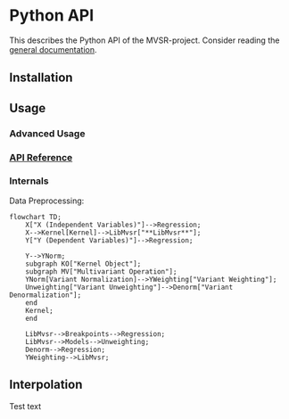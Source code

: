 # Python API

<!--hide-in-docs-->
This describes the Python API of the MVSR-project. Consider reading the [general documentation](../../README.md).

## Installation

## Usage

### Advanced Usage

<!--replace-in-docs ### [API Reference](project:./api-reference.rst) -->
### [API Reference](https://loesgar.github.io/msvr/python/api-reference)

### Internals

Data Preprocessing:

```mermaid
flowchart TD;
    X["X (Independent Variables)"]-->Regression;
    X-->Kernel[Kernel]-->LibMvsr["**LibMvsr**"];
    Y["Y (Dependent Variables)"]-->Regression;

    Y-->YNorm;
    subgraph KO["Kernel Object"];
    subgraph MV["Multivariant Operation"];
    YNorm[Variant Normalization]-->YWeighting["Variant Weighting"];
    Unweighting["Variant Unweighting"]-->Denorm["Variant Denormalization"];
    end
    Kernel;
    end

    LibMvsr-->Breakpoints-->Regression;
    LibMvsr-->Models-->Unweighting;
    Denorm-->Regression;
    YWeighting-->LibMvsr;
```

## Interpolation

Test text
